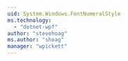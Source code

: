 ```yaml
---
uid: System.Windows.FontNumeralStyle
ms.technology: 
  - "dotnet-wpf"
author: "stevehoag"
ms.author: "shoag"
manager: "wpickett"
---
```

